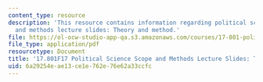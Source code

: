 ```yaml
---
content_type: resource
description: 'This resource contains information regarding political science scope
  and methods lecture slides: Theory and method.'
file: https://ol-ocw-studio-app-qa.s3.amazonaws.com/courses/17-801-political-science-scope-and-methods-fall-2017/6a29254eae13ce1e762e76e62a33ccfc_MIT17_801F17_Week2.pdf
file_type: application/pdf
resourcetype: Document
title: '17.801F17 Political Science Scope and Methods Lecture Slides: Theory and Method'
uid: 6a29254e-ae13-ce1e-762e-76e62a33ccfc
---
```

